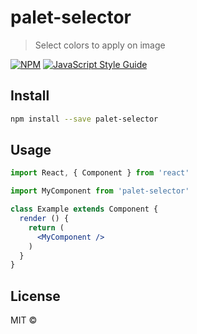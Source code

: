 # palet-selector

> Select colors to apply on image

[![NPM](https://img.shields.io/npm/v/palet-selector.svg)](https://www.npmjs.com/package/palet-selector) [![JavaScript Style Guide](https://img.shields.io/badge/code_style-standard-brightgreen.svg)](https://standardjs.com)

## Install

```bash
npm install --save palet-selector
```

## Usage

```jsx
import React, { Component } from 'react'

import MyComponent from 'palet-selector'

class Example extends Component {
  render () {
    return (
      <MyComponent />
    )
  }
}
```

## License

MIT © [](https://github.com/)
